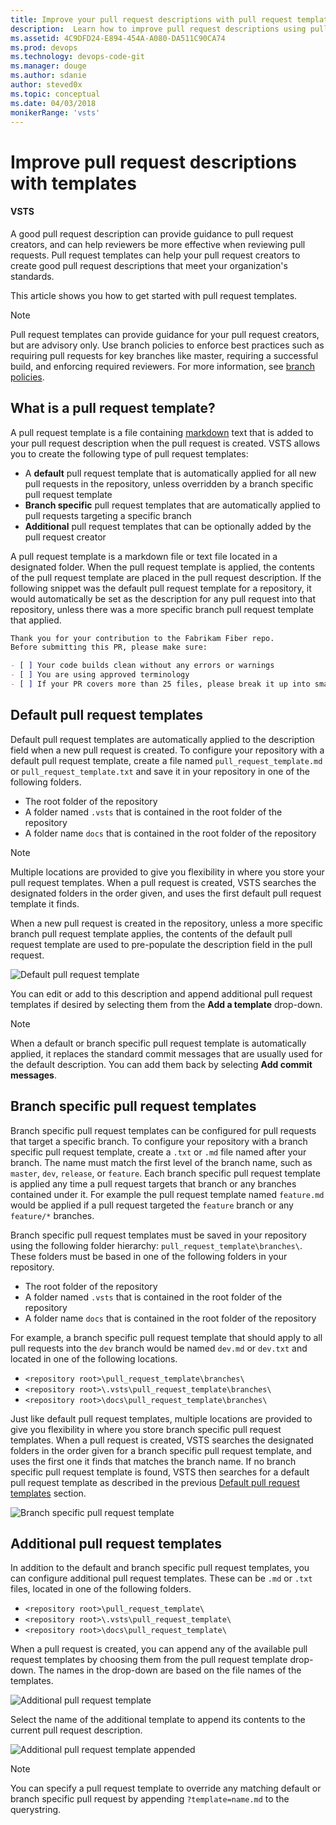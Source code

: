 ```yaml
---
title: Improve your pull request descriptions with pull request templates | VSTS & TFS
description:  Learn how to improve pull request descriptions using pull request templates
ms.assetid: 4C9DFD24-E894-454A-A080-DA511C90CA74
ms.prod: devops
ms.technology: devops-code-git 
ms.manager: douge
ms.author: sdanie
author: steved0x
ms.topic: conceptual
ms.date: 04/03/2018
monikerRange: 'vsts'
---
```


# Improve pull request descriptions with templates

#### VSTS 

A good pull request description can provide guidance to pull request creators, and can help reviewers be more effective when reviewing pull requests. Pull request templates can help your pull request creators to create good pull request descriptions that meet your organization's standards.

This article shows you how to get started with pull request templates.

>[!NOTE]
>Pull request templates can provide guidance for your pull request creators, but are advisory only. Use branch policies to enforce best practices such as requiring pull requests for key branches like master, requiring a successful build, and enforcing required reviewers. For more information, see [branch policies](branch-policies-overview.md).

## What is a pull request template?

A pull request template is a file containing [markdown](../../project/wiki/markdown-guidance.md) text that is added to your pull request description when the pull request is created. VSTS allows you to create the following type of pull request templates:

- A **default** pull request template that is automatically applied for all new pull requests in the repository, unless overridden by a branch specific pull request template
- **Branch specific** pull request templates that are automatically applied to pull requests targeting a specific branch
- **Additional** pull request templates that can be optionally added by the pull request creator

A pull request template is a markdown file or text file located in a designated folder. When the pull request template is applied, the contents of the pull request template are placed in the pull request description. If the following snippet was the default pull request template for a repository, it would automatically be set as the description for any pull request into that repository, unless there was a more specific branch pull request template that applied.

```markdown
Thank you for your contribution to the Fabrikam Fiber repo. 
Before submitting this PR, please make sure:

- [ ] Your code builds clean without any errors or warnings
- [ ] You are using approved terminology
- [ ] If your PR covers more than 25 files, please break it up into smaller PRs
```

## Default pull request templates

Default pull request templates are automatically applied to the description field when a new pull request is created. To configure your repository with a default pull request template, create a file named `pull_request_template.md` or `pull_request_template.txt` and save it in your repository in one of the following folders.

- The root folder of the repository
- A folder named `.vsts` that is contained in the root folder of the repository
- A folder name `docs` that is contained in the root folder of the repository

>[!NOTE]
>Multiple locations are provided to give you flexibility in where you store your pull request templates. When a pull request is created, VSTS searches the designated folders in the order given, and uses the first default pull request template it finds.

When a new pull request is created in the repository, unless a more specific branch pull request template applies, the contents of the default pull request template are used to pre-populate the description field in the pull request.

![Default pull request template](_img/pull-request-templates/default-pull-request-template.png)

You can edit or add to this description and append additional pull request templates if desired by selecting them from the **Add a template** drop-down.

>[!NOTE]
>When a default or branch specific pull request template is automatically applied, it replaces the standard commit messages that are usually used for the default description. You can add them back by selecting **Add commit messages**.

## Branch specific pull request templates

Branch specific pull request templates can be configured for pull requests that target a specific branch. To configure your repository with a branch specific pull request template, create a `.txt` or `.md` file named after your branch. The name must match the first level of the branch name, such as `master`, `dev`, `release`, or `feature`. Each branch specific pull request template is applied any time a pull request targets that branch or any branches contained under it. For example the pull request template named `feature.md` would be applied if a pull request targeted the `feature` branch or any `feature/*` branches.

Branch specific pull request templates must be saved in your repository using the following folder hierarchy: `pull_request_template\branches\`. These folders must be based in one of the following folders in your repository.

- The root folder of the repository
- A folder named `.vsts` that is contained in the root folder of the repository
- A folder name `docs` that is contained in the root folder of the repository

For example, a branch specific pull request template that should apply to all pull requests into the `dev` branch would be named `dev.md` or `dev.txt` and located in one of the following locations.

- `<repository root>\pull_request_template\branches\`
- `<repository root>\.vsts\pull_request_template\branches\`
- `<repository root>\docs\pull_request_template\branches\`

Just like default pull request templates, multiple locations are provided to give you flexibility in where you store branch specific pull request templates. When a pull request is created, VSTS searches the designated folders in the order given for a branch specific pull request template, and uses the first one it finds that matches the branch name. If no branch specific pull request template is found, VSTS then searches for a default pull request template as described in the previous [Default pull request templates](#default-pull-request-templates) section.

![Branch specific pull request template](_img/pull-request-templates/branch-specific-pull-request-template.png)

## Additional pull request templates

In addition to the default and branch specific pull request templates, you can configure additional pull request templates. These can be `.md` or `.txt` files, located in one of the following folders.

- `<repository root>\pull_request_template\`
- `<repository root>\.vsts\pull_request_template\`
- `<repository root>\docs\pull_request_template\`

When a pull request is created, you can append any of the available pull request templates by choosing them from the pull request template drop-down. The names in the drop-down are based on the file names of the templates.

![Additional pull request template](_img/pull-request-templates/additional-pull-request-template.png)

Select the name of the additional template to append its contents to the current pull request description.

![Additional pull request template appended](_img/pull-request-templates/additional-pull-request-template-appended.png)

>[!NOTE]
>You can specify a pull request template to override any matching default or branch specific pull request by appending `?template=name.md` to the querystring.